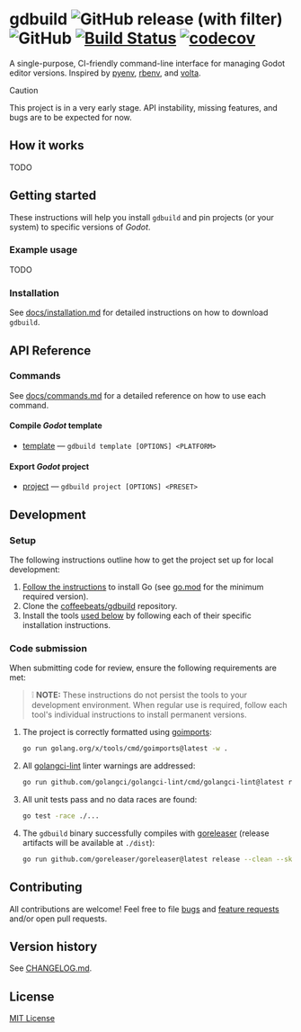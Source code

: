 # **gdbuild** ![GitHub release (with filter)](https://img.shields.io/github/v/release/coffeebeats/gdbuild) ![GitHub](https://img.shields.io/github/license/coffeebeats/gdbuild) [![Build Status](https://img.shields.io/github/actions/workflow/status/coffeebeats/gdbuild/check-commit.yml?branch=main)](https://github.com/coffeebeats/gdbuild/actions?query=branch%3Amain+workflow%3Acheck) [![codecov](https://codecov.io/gh/coffeebeats/gdbuild/graph/badge.svg)](https://codecov.io/gh/coffeebeats/gdbuild)

A single-purpose, CI-friendly command-line interface for managing Godot editor versions. Inspired by [pyenv](https://github.com/pyenv/pyenv), [rbenv](https://github.com/rbenv/rbenv), and [volta](https://github.com/volta-cli/volta).

> [!CAUTION]
> This project is in a very early stage. API instability, missing features, and bugs are to be expected for now.

## **How it works**

TODO

## **Getting started**

These instructions will help you install `gdbuild` and pin projects (or your system) to specific versions of _Godot_.

### **Example usage**

TODO

### **Installation**

See [docs/installation.md](./docs/installation.md#installation) for detailed instructions on how to download `gdbuild`.

## **API Reference**

### **Commands**

See [docs/commands.md](./docs/commands.md) for a detailed reference on how to use each command.

#### **Compile _Godot_ template**

- [template](./docs/commands.md#gdbuild-template) — `gdbuild template [OPTIONS] <PLATFORM>`

#### **Export _Godot_ project**

- [project](./docs/commands.md#gdbuild-project) — `gdbuild project [OPTIONS] <PRESET>`

## **Development**

### Setup

The following instructions outline how to get the project set up for local development:

1. [Follow the instructions](https://go.dev/doc/install) to install Go (see [go.mod](./go.mod) for the minimum required version).
2. Clone the [coffeebeats/gdbuild](https://github.com/coffeebeats/gdbuild) repository.
3. Install the tools [used below](#code-submission) by following each of their specific installation instructions.

### Code submission

When submitting code for review, ensure the following requirements are met:

> ❕ **NOTE:** These instructions do not persist the tools to your development environment. When regular use is required, follow each tool's individual instructions to install permanent versions.

1. The project is correctly formatted using [goimports](https://pkg.go.dev/golang.org/x/tools/cmd/goimports):

    ```sh
    go run golang.org/x/tools/cmd/goimports@latest -w .
    ```

2. All [golangci-lint](https://golangci-lint.run/) linter warnings are addressed:

    ```sh
    go run github.com/golangci/golangci-lint/cmd/golangci-lint@latest run ./...
    ```

3. All unit tests pass and no data races are found:

    ```sh
    go test -race ./...
    ```

4. The `gdbuild` binary successfully compiles with [goreleaser](https://goreleaser.com/) (release artifacts will be available at `./dist`):

    ```sh
    go run github.com/goreleaser/goreleaser@latest release --clean --skip=publish --snapshot
    ```

## **Contributing**

All contributions are welcome! Feel free to file [bugs](https://github.com/coffeebeats/gdbuild/issues/new?assignees=&labels=bug&projects=&template=bug-report.md&title=) and [feature requests](https://github.com/coffeebeats/gdbuild/issues/new?assignees=&labels=enhancement&projects=&template=feature-request.md&title=) and/or open pull requests.

## **Version history**

See [CHANGELOG.md](https://github.com/coffeebeats/gdbuild/blob/main/CHANGELOG.md).

## **License**

[MIT License](https://github.com/coffeebeats/gdbuild/blob/main/LICENSE)
